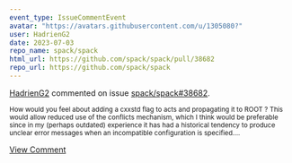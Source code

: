 ```yaml
---
event_type: IssueCommentEvent
avatar: "https://avatars.githubusercontent.com/u/1305080?"
user: HadrienG2
date: 2023-07-03
repo_name: spack/spack
html_url: https://github.com/spack/spack/pull/38682
repo_url: https://github.com/spack/spack
---
```


<a href='https://github.com/HadrienG2' target='_blank'>HadrienG2</a> commented on issue <a href='https://github.com/spack/spack/pull/38682' target='_blank'>spack/spack#38682</a>.

<small>How would you feel about adding a cxxstd flag to acts and propagating it to ROOT ? This would allow reduced use of the conflicts mechanism, which I think would be preferable since in my (perhaps outdated) experience it has had a historical tendency to produce unclear error messages when an incompatible configuration is specified....</small>

<a href='https://github.com/spack/spack/pull/38682' target='_blank'>View Comment</a>